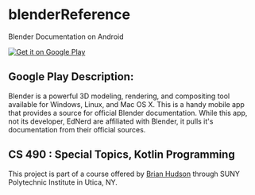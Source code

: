 # blenderReference
Blender Documentation on Android

[![Get it on Google Play](https://upload.wikimedia.org/wikipedia/commons/thumb/c/cd/Get_it_on_Google_play.svg/1280px-Get_it_on_Google_play.svg.png)](#)

## Google Play Description:
Blender is a powerful 3D modeling, rendering, and compositing tool available for Windows, Linux, and Mac OS X.
This is a handy mobile app that provides a source for official Blender documentation.
While this app, not its developer, EdNerd are affiliated with Blender, it pulls it's documentation from their official sources.


## CS 490 : Special Topics, Kotlin Programming
This project is part of a course offered by [Brian Hudson](https://github.com/hudsonb) through SUNY Polytechnic Institute in Utica, NY.

